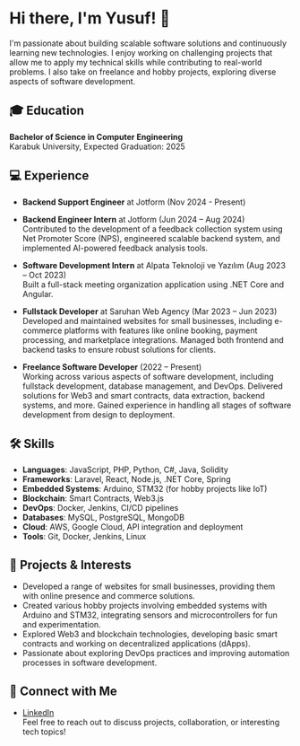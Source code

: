 # Hi there, I'm Yusuf! 👋

I'm passionate about building scalable software solutions and continuously learning new technologies. I enjoy working on challenging projects that allow me to apply my technical skills while contributing to real-world problems. I also take on freelance and hobby projects, exploring diverse aspects of software development.

## 🎓 Education
**Bachelor of Science in Computer Engineering**  
Karabuk University, Expected Graduation: 2025

## 💻 Experience
- **Backend Support Engineer** at Jotform (Nov 2024 - Present)
  
- **Backend Engineer Intern** at Jotform (Jun 2024 – Aug 2024)  
  Contributed to the development of a feedback collection system using Net Promoter Score (NPS), engineered scalable backend system, and implemented AI-powered feedback analysis tools.
  
- **Software Development Intern** at Alpata Teknoloji ve Yazılım (Aug 2023 – Oct 2023)  
  Built a full-stack meeting organization application using .NET Core and Angular.
  
- **Fullstack Developer** at Saruhan Web Agency (Mar 2023 – Jun 2023)  
  Developed and maintained websites for small businesses, including e-commerce platforms with features like online booking, payment processing, and marketplace integrations. Managed both frontend and backend tasks to ensure robust solutions for clients.
  
- **Freelance Software Developer** (2022 – Present)  
  Working across various aspects of software development, including fullstack development, database management, and DevOps. Delivered solutions for Web3 and smart contracts, data extraction, backend systems, and more. Gained experience in handling all stages of software development from design to deployment.

## 🛠️ Skills
- **Languages**: JavaScript, PHP, Python, C#, Java, Solidity
- **Frameworks**: Laravel, React, Node.js, .NET Core, Spring
- **Embedded Systems**: Arduino, STM32 (for hobby projects like IoT)
- **Blockchain**: Smart Contracts, Web3.js
- **DevOps**: Docker, Jenkins, CI/CD pipelines
- **Databases**: MySQL, PostgreSQL, MongoDB
- **Cloud**: AWS, Google Cloud, API integration and deployment
- **Tools**: Git, Docker, Jenkins, Linux

## 🔧 Projects & Interests
- Developed a range of websites for small businesses, providing them with online presence and commerce solutions.
- Created various hobby projects involving embedded systems with Arduino and STM32, integrating sensors and microcontrollers for fun and experimentation.
- Explored Web3 and blockchain technologies, developing basic smart contracts and working on decentralized applications (dApps).
- Passionate about exploring DevOps practices and improving automation processes in software development.

## 🤝 Connect with Me
- [LinkedIn](https://www.linkedin.com/in/yusufacarr)  
Feel free to reach out to discuss projects, collaboration, or interesting tech topics!
